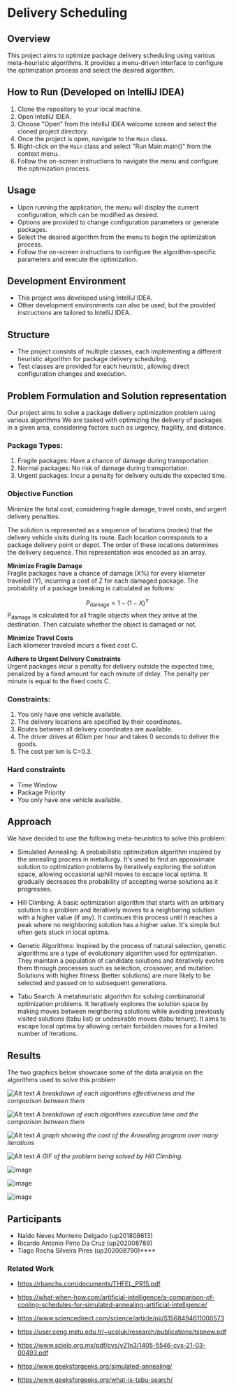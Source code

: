 # Delivery Scheduling

## Overview
This project aims to optimize package delivery scheduling using various meta-heuristic algorithms. It provides a menu-driven interface to configure the optimization process and select the desired algorithm.

## How to Run (Developed on IntelliJ IDEA)
1. Clone the repository to your local machine.
2. Open IntelliJ IDEA.
3. Choose "Open" from the IntelliJ IDEA welcome screen and select the cloned project directory.
4. Once the project is open, navigate to the `Main` class.
5. Right-click on the `Main` class and select "Run Main.main()" from the context menu.
6. Follow the on-screen instructions to navigate the menu and configure the optimization process.

## Usage
- Upon running the application, the menu will display the current configuration, which can be modified as desired.
- Options are provided to change configuration parameters or generate packages.
- Select the desired algorithm from the menu to begin the optimization process.
- Follow the on-screen instructions to configure the algorithm-specific parameters and execute the optimization.

## Development Environment
- This project was developed using IntelliJ IDEA.
- Other development environments can also be used, but the provided instructions are tailored to IntelliJ IDEA.

## Structure
- The project consists of multiple classes, each implementing a different heuristic algorithm for package delivery scheduling.
- Test classes are provided for each heuristic, allowing direct configuration changes and execution.

## Problem Formulation and Solution representation​
Our project aims to solve a package delivery optimization problem using various algorithms​
We are tasked with optimizing the delivery of packages in a given area, considering factors such as urgency, fragility, and distance.​

### Package Types:
1. Fragile packages: Have a chance of damage during transportation.
2. Normal packages: No risk of damage during transportation.
3. Urgent packages: Incur a penalty for delivery outside the expected time.

### Objective Function
Minimize the total cost, considering fragile damage, travel costs, and urgent delivery
penalties.
   
The solution is represented as a sequence of locations (nodes) that the delivery vehicle visits during its route. Each location corresponds to a package delivery point or depot. The order of these locations determines the delivery sequence. This representation was encoded as an array.​

__Minimize Fragile Damage__  
Fragile packages have a chance of damage (X%) for every kilometer traveled (Y),
incurring a cost of Z for each damaged package. The probability of a package
breaking is calculated as follows:

$$P_{\text{damage}} = 1 - (1 - X)^Y$$
P<sub>damage</sub> is calculated for all fragile objects when they arrive at the destination. Then calculate whether the object is damaged or not.

__Minimize Travel Costs__  
Each kilometer traveled incurs a fixed cost C.

__Adhere to Urgent Delivery Constraints__  
Urgent packages incur a penalty for delivery outside the expected time, penalized by
a fixed amount for each minute of delay. The penalty per minute is equal to the fixed
costs C.

### Constraints:
1. You only have one vehicle available.
2. The delivery locations are specified by their coordinates.
3. Routes between all delivery coordinates are available.
4. The driver drives at 60km per hour and takes 0 seconds to deliver the goods.
5. The cost per km is C=0.3.

### Hard constraints​
- Time Window​
- Package Priority​
- You only have one vehicle available.

## Approach
We have decided to use the following meta-heuristics to solve this problem:

- Simulated Annealing: A probabilistic optimization algorithm inspired by the annealing process in metallurgy. It's used to find an approximate solution to optimization problems by iteratively exploring the solution space, allowing occasional uphill moves to escape local optima. It gradually decreases the probability of accepting worse solutions as it progresses.

- Hill Climbing: A basic optimization algorithm that starts with an arbitrary solution to a problem and iteratively moves to a neighboring solution with a higher value (if any). It continues this process until it reaches a peak where no neighboring solution has a higher value. It's simple but often gets stuck in local optima.

- Genetic Algorithms: Inspired by the process of natural selection, genetic algorithms are a type of evolutionary algorithm used for optimization. They maintain a population of candidate solutions and iteratively evolve them through processes such as selection, crossover, and mutation. Solutions with higher fitness (better solutions) are more likely to be selected and passed on to subsequent generations.

- Tabu Search: A metaheuristic algorithm for solving combinatorial optimization problems. It iteratively explores the solution space by making moves between neighboring solutions while avoiding previously visited solutions (tabu list) or undesirable moves (tabu tenure). It aims to escape local optima by allowing certain forbidden moves for a limited number of iterations.


## Results
The two graphics below showcase some of the data analysis on the algorithms used to solve this problem

![Alt text](https://github.com/BlackAlbino17/IA-23-24/assets/61878020/e47742c0-966b-4836-a07d-8866de756c76)
*A breakdown of each algorithms effectiveness and the comparison between them*

![Alt text](https://github.com/BlackAlbino17/IA-23-24/assets/61878020/14aaafc2-1f37-40c6-9e93-6378cbd1af20)
*A breakdown of each algorithms execution time and the comparison between them*

![Alt text](img.png)
*A graph showing the cost of the Annealing program over many iterations*

![Alt text](delivery.gif)
*A GIF of the problem being solved by Hill Climbing.*

![image](https://github.com/BlackAlbino17/IA-23-24/assets/61878020/ad3a336f-9f33-4faa-9bc7-4d58240aa452)

![image](https://github.com/BlackAlbino17/IA-23-24/assets/61878020/19028598-f8e8-4b7c-abee-c24131a12218)

![image](https://github.com/BlackAlbino17/IA-23-24/assets/61878020/cd19e57d-6a8a-4582-ba8f-78dab4769f5c)


## Participants
- Naldo Neves Monteiro Delgado (up201808613)
- Ricardo Antonio Pinto Da Cruz (up202008789)
- Tiago Rocha Silveira Pires (up202008790)****

### Related Work

- https://rbanchs.com/documents/THFEL_PR15.pdf​

- https://what-when-how.com/artificial-intelligence/a-comparison-of-cooling-schedules-for-simulated-annealing-artificial-intelligence/​

- https://www.sciencedirect.com/science/article/pii/S1568494611000573​

- https://user.ceng.metu.edu.tr/~ucoluk/research/publications/tspnew.pdf​

- https://www.scielo.org.mx/pdf/cys/v21n3/1405-5546-cys-21-03-00493.pdf​

- https://www.geeksforgeeks.org/simulated-annealing/​

- https://www.geeksforgeeks.org/what-is-tabu-search/


